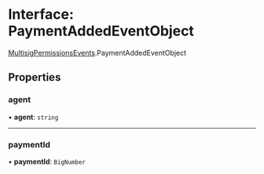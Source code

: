 # Interface: PaymentAddedEventObject

[MultisigPermissionsEvents](../modules/MultisigPermissionsEvents.md).PaymentAddedEventObject

## Properties

### agent

• **agent**: `string`

___

### paymentId

• **paymentId**: `BigNumber`
